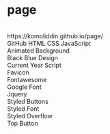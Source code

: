 # page
<br>
https://komoliddin.github.io/page/
<br>
GitHub HTML CSS JavaScript
<br>
Animated Background
<br>
Black Blue Design
<br>
Current Year Script
<br>
Favicon
<br>
Fontawesome
<br>
Google Font
<br>
Jquery
<br>
Styled Buttons
<br>
Styled Font
<br>
Styled Overflow
<br>
Top Button
<br>
